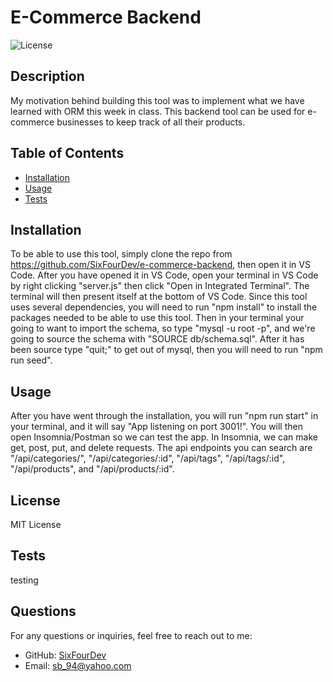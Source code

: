 # E-Commerce Backend

![License](https://img.shields.io/badge/License-MIT%20License-brightgreen)

## Description

My motivation behind building this tool was to implement what we have learned with ORM this week in class. This backend tool can be used for e-commerce businesses to keep track of all their products.

## Table of Contents

- [Installation](#installation)
- [Usage](#usage)
- [Tests](#tests)

## Installation

To be able to use this tool, simply clone the repo from https://github.com/SixFourDev/e-commerce-backend, then open it in VS Code.  After you have opened it in VS Code, open your terminal in VS Code by right clicking "server.js" then click "Open in Integrated Terminal". The terminal will then present itself at the bottom of VS Code. Since this tool uses several dependencies, you will need to run "npm install" to install the packages needed to be able to use this tool. Then in your terminal your going to want to import the schema, so type "mysql -u root -p", and we're going to source the schema with "SOURCE db/schema.sql". After it has been source type "quit;" to get out of mysql, then you will need to run "npm run seed".

## Usage

After you have went through the installation, you will run "npm run start" in your terminal, and it will say "App listening on port 3001!". You will then open Insomnia/Postman so we can test the app. In Insomnia, we can make get, post, put, and delete requests. The api endpoints you can search are "/api/categories/", "/api/categories/:id", "/api/tags", "/api/tags/:id", "/api/products", and "/api/products/:id".

## License

MIT License

## Tests

testing

## Questions

For any questions or inquiries, feel free to reach out to me:

- GitHub: [SixFourDev](https://github.com/SixFourDev)
- Email: sb_94@yahoo.com

